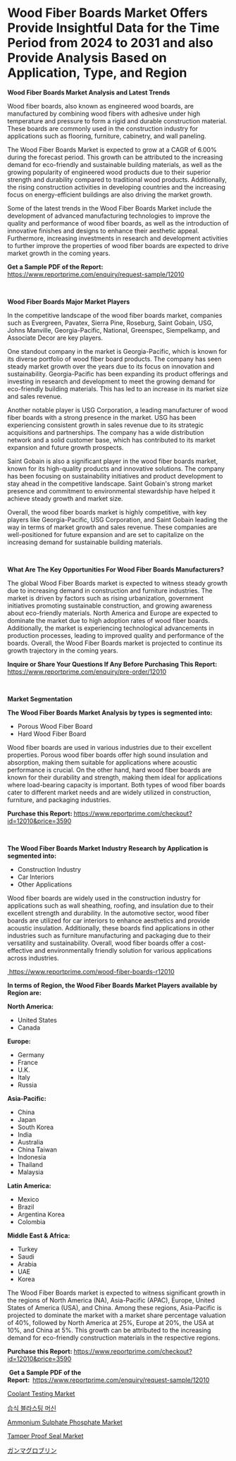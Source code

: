 <p><h1>Wood Fiber Boards Market Offers Provide Insightful Data for the Time Period from 2024 to 2031 and also Provide Analysis Based on Application, Type, and Region</h1></p><p><strong>Wood Fiber Boards Market Analysis and Latest Trends</strong></p>
<p><p>Wood fiber boards, also known as engineered wood boards, are manufactured by combining wood fibers with adhesive under high temperature and pressure to form a rigid and durable construction material. These boards are commonly used in the construction industry for applications such as flooring, furniture, cabinetry, and wall paneling.</p><p>The Wood Fiber Boards Market is expected to grow at a CAGR of 6.00% during the forecast period. This growth can be attributed to the increasing demand for eco-friendly and sustainable building materials, as well as the growing popularity of engineered wood products due to their superior strength and durability compared to traditional wood products. Additionally, the rising construction activities in developing countries and the increasing focus on energy-efficient buildings are also driving the market growth.</p><p>Some of the latest trends in the Wood Fiber Boards Market include the development of advanced manufacturing technologies to improve the quality and performance of wood fiber boards, as well as the introduction of innovative finishes and designs to enhance their aesthetic appeal. Furthermore, increasing investments in research and development activities to further improve the properties of wood fiber boards are expected to drive market growth in the coming years.</p></p>
<p><strong>Get a Sample PDF of the Report:&nbsp;</strong> <a href="https://www.reportprime.com/enquiry/request-sample/12010">https://www.reportprime.com/enquiry/request-sample/12010</a></p>
<p>&nbsp;</p>
<p><strong>Wood Fiber Boards Major Market Players</strong></p>
<p><p>In the competitive landscape of the wood fiber boards market, companies such as Evergreen, Pavatex, Sierra Pine, Roseburg, Saint Gobain, USG, Johns Manville, Georgia-Pacific, National, Greenspec, Siempelkamp, and Associate Decor are key players.</p><p>One standout company in the market is Georgia-Pacific, which is known for its diverse portfolio of wood fiber board products. The company has seen steady market growth over the years due to its focus on innovation and sustainability. Georgia-Pacific has been expanding its product offerings and investing in research and development to meet the growing demand for eco-friendly building materials. This has led to an increase in its market size and sales revenue.</p><p>Another notable player is USG Corporation, a leading manufacturer of wood fiber boards with a strong presence in the market. USG has been experiencing consistent growth in sales revenue due to its strategic acquisitions and partnerships. The company has a wide distribution network and a solid customer base, which has contributed to its market expansion and future growth prospects.</p><p>Saint Gobain is also a significant player in the wood fiber boards market, known for its high-quality products and innovative solutions. The company has been focusing on sustainability initiatives and product development to stay ahead in the competitive landscape. Saint Gobain's strong market presence and commitment to environmental stewardship have helped it achieve steady growth and market size.</p><p>Overall, the wood fiber boards market is highly competitive, with key players like Georgia-Pacific, USG Corporation, and Saint Gobain leading the way in terms of market growth and sales revenue. These companies are well-positioned for future expansion and are set to capitalize on the increasing demand for sustainable building materials.</p></p>
<p>&nbsp;</p>
<p><strong>What Are The Key Opportunities For Wood Fiber Boards Manufacturers?</strong></p>
<p><p>The global Wood Fiber Boards market is expected to witness steady growth due to increasing demand in construction and furniture industries. The market is driven by factors such as rising urbanization, government initiatives promoting sustainable construction, and growing awareness about eco-friendly materials. North America and Europe are expected to dominate the market due to high adoption rates of wood fiber boards. Additionally, the market is experiencing technological advancements in production processes, leading to improved quality and performance of the boards. Overall, the Wood Fiber Boards market is projected to continue its growth trajectory in the coming years.</p></p>
<p><strong>Inquire or Share Your Questions If Any Before Purchasing This Report:</strong> <a href="https://www.reportprime.com/enquiry/pre-order/12010">https://www.reportprime.com/enquiry/pre-order/12010</a></p>
<p>&nbsp;</p>
<p><strong>Market Segmentation</strong></p>
<p><strong>The Wood Fiber Boards Market Analysis by types is segmented into:</strong></p>
<p><ul><li>Porous Wood Fiber Board</li><li>Hard Wood Fiber Board</li></ul></p>
<p><p>Wood fiber boards are used in various industries due to their excellent properties. Porous wood fiber boards offer high sound insulation and absorption, making them suitable for applications where acoustic performance is crucial. On the other hand, hard wood fiber boards are known for their durability and strength, making them ideal for applications where load-bearing capacity is important. Both types of wood fiber boards cater to different market needs and are widely utilized in construction, furniture, and packaging industries.</p></p>
<p><strong>Purchase this Report:&nbsp;</strong><a href="https://www.reportprime.com/checkout?id=12010&price=3590">https://www.reportprime.com/checkout?id=12010&price=3590</a></p>
<p>&nbsp;</p>
<p><strong>The Wood Fiber Boards Market Industry Research by Application is segmented into:</strong></p>
<p><ul><li>Construction Industry</li><li>Car Interiors</li><li>Other Applications</li></ul></p>
<p><p>Wood fiber boards are widely used in the construction industry for applications such as wall sheathing, roofing, and insulation due to their excellent strength and durability. In the automotive sector, wood fiber boards are utilized for car interiors to enhance aesthetics and provide acoustic insulation. Additionally, these boards find applications in other industries such as furniture manufacturing and packaging due to their versatility and sustainability. Overall, wood fiber boards offer a cost-effective and environmentally friendly solution for various applications across industries.</p></p>
<p><a href="https://www.reportprime.com/wood-fiber-boards-r12010">&nbsp;https://www.reportprime.com/wood-fiber-boards-r12010</a></p>
<p><strong>In terms of Region, the Wood Fiber Boards Market Players available by Region are:</strong></p>
<p>
    <p> <strong> North America: </strong>
        <ul>
            <li>United States</li>
            <li>Canada</li>
        </ul>
        </p> 
    <p> <strong> Europe: </strong>
        <ul>
            <li>Germany</li>
            <li>France</li>
            <li>U.K.</li>
            <li>Italy</li>
            <li>Russia</li>
        </ul>
        </p> 
    <p> <strong> Asia-Pacific: </strong>
        <ul>
            <li>China</li>
            <li>Japan</li>
            <li>South Korea</li>
            <li>India</li>
            <li>Australia</li>
            <li>China Taiwan</li>
            <li>Indonesia</li>
            <li>Thailand</li>
            <li>Malaysia</li>
        </ul>
        </p> 
    <p> <strong> Latin America: </strong>
        <ul>
            <li>Mexico</li>
            <li>Brazil</li>
            <li>Argentina Korea</li>
            <li>Colombia</li>
        </ul>
        </p> 
    <p> <strong> Middle East & Africa: </strong>
        <ul>
            <li>Turkey</li>
            <li>Saudi</li>
            <li>Arabia</li>
            <li>UAE</li>
            <li>Korea</li>
        </ul>
    </p>
    </p>
<p><p>The Wood Fiber Boards market is expected to witness significant growth in the regions of North America (NA), Asia-Pacific (APAC), Europe, United States of America (USA), and China. Among these regions, Asia-Pacific is projected to dominate the market with a market share percentage valuation of 40%, followed by North America at 25%, Europe at 20%, the USA at 10%, and China at 5%. This growth can be attributed to the increasing demand for eco-friendly construction materials in the respective regions.</p></p>
<p><strong>Purchase this Report: </strong><a href="https://www.reportprime.com/checkout?id=12010&price=3590">https://www.reportprime.com/checkout?id=12010&price=3590</a></p>
<p>&nbsp;<strong>Get a Sample PDF of the Report:&nbsp;&nbsp;</strong><a href="https://www.reportprime.com/enquiry/request-sample/12010">https://www.reportprime.com/enquiry/request-sample/12010</a></p>
<p><strong></strong></p>
<p><p><a href="https://issuu.com/reportprime-2/docs/coolant-testing-market-size-2030.pptx">Coolant Testing Market</a></p><p><a href="https://medium.com/@haroldwarren626/2024%EB%85%84%EB%B6%80%ED%84%B0-2031%EB%85%84%EA%B9%8C%EC%A7%80%EC%9D%98-%EA%B8%B0%EA%B0%84%EC%97%90-%EB%8C%80%ED%95%9C-%EC%A0%96%EC%9D%80-%ED%8F%AD%ED%8C%8C-%EA%B8%B0%EA%B3%84-%EC%8B%9C%EC%9E%A5-%EC%A0%90%EC%9C%A0%EC%9C%A8-%EB%B0%8F-%EC%8B%A0%EA%B7%9C-%ED%8A%B8%EB%A0%8C%EB%93%9C-%EB%B6%84%EC%84%9D-%EC%9C%A0%ED%98%95-%EC%9D%91%EC%9A%A9-%ED%94%84%EB%A1%9C%EA%B7%B8%EB%9E%A8-%EC%B5%9C%EC%A2%85-%EC%82%AC%EC%9A%A9%EC%9E%90%EB%B3%84-%EB%B0%8F-%EC%98%88%EC%B8%A1%EC%97%90-%EB%94%B0%EB%9D%BC-6f6677757e5c">습식 블라스팅 머신</a></p><p><a href="https://github.com/amapolalg/Market-Research-Report-List-1/blob/main/ammonium-sulphate-phosphate-market.md">Ammonium Sulphate Phosphate Market</a></p><p><a href="https://www.linkedin.com/pulse/tamper-proof-seal-market-size-reveals-best-marketing-channels-4hyte">Tamper Proof Seal Market</a></p><p><a href="https://medium.com/@skyleridges76856/%E3%82%B0%E3%83%AD%E3%83%BC%E3%83%90%E3%83%AB%E3%81%AA%E3%82%AC%E3%83%B3%E3%83%9E%E3%82%B0%E3%83%AD%E3%83%96%E3%83%AA%E3%83%B3%E5%B8%82%E5%A0%B4%E3%81%AE%E8%A6%8F%E6%A8%A1%E3%81%A8%E5%B8%82%E5%A0%B4%E5%8B%95%E5%90%91%E5%88%86%E6%9E%90-%E5%9C%B0%E5%9F%9F%E5%88%A5%E3%81%AE%E5%B1%95%E6%9C%9B-%E7%AB%B6%E4%BA%89%E6%88%A6%E7%95%A5%E3%81%AB%E3%81%A4%E3%81%84%E3%81%A6%E3%81%AF-2024%E5%B9%B4%E3%81%8B%E3%82%892031%E5%B9%B4%E3%81%BE%E3%81%A7%E3%81%AE%E6%9C%9F%E9%96%93%E3%81%AB%E4%BA%88%E6%B8%AC%E3%81%95%E3%82%8C%E3%81%A6%E3%81%84%E3%81%BE%E3%81%99-39677554c6da">ガンマグロブリン</a></p></p>